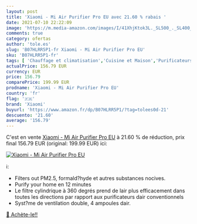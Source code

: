 ```yaml
---
layout: post
title: 'Xiaomi - Mi Air Purifier Pro EU avec 21.60 % rabais '
date: 2021-07-10 22:22:09
image: 'https://m.media-amazon.com/images/I/41XhjKtok3L._SL500_._SL400_.jpg'
comments: true
category: ofertas
author: 'tole.es'
slug: 'B07HLRR5P1-fr Xiaomi - Mi Air Purifier Pro EU'
sku: 'B07HLRR5P1-fr'
tags: [ 'Chauffage et climatisation','Cuisine et Maison','Purificateurs dair','xiaomi', ]
actualPrice: 156.79 EUR
currency: EUR
price: 156.79
comparePrice: 199.99 EUR
prodname: 'Xiaomi - Mi Air Purifier Pro EU'
country: 'fr'
flag: '🇫🇷'
brand: 'Xiaomi'
buyurl: 'https://www.amazon.fr/dp/B07HLRR5P1/?tag=tolees0d-21'
descuento: '21.60'
average: '156.79'
---
```


C'est en vente [Xiaomi - Mi Air Purifier Pro EU](https://www.amazon.fr/dp/B07HLRR5P1/?tag=tolees0d-21)  à  21.60 % de réduction, prix final  156.79 EUR (original: 199.99 EUR) ici:

[![Xiaomi - Mi Air Purifier Pro EU](https://m.media-amazon.com/images/I/41XhjKtok3L._SL500_._SL400_.jpg)](https://www.amazon.fr/dp/B07HLRR5P1/?tag=tolees0d-21)

ℹ️:

- Filters out PM2.5, formald?hyde et autres substances nocives.
- Purify your home en 12 minutes
- Le filtre cylindrique à 360 degrés prend de lair plus efficacement dans toutes les directions par rapport aux purificateurs dair conventionnels
- Syst?me de ventilation double, 4 ampoules dair.

[🛒 Achète-le!!](https://www.amazon.fr/dp/B07HLRR5P1/?tag=tolees0d-21)
